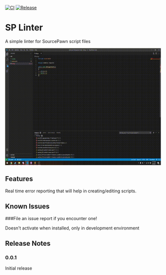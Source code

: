 [![CI](https://github.com/Deathreus/SPLinter/actions/workflows/main.yml/badge.svg)](https://github.com/Deathreus/SPLinter/actions/workflows/main.yml)
[![Release](https://github.com/Deathreus/SPLinter/actions/workflows/main.yml/badge.svg?event=release)](https://github.com/Deathreus/SPLinter/actions/workflows/main.yml)

# SP Linter

A simple linter for SourcePawn script files

![img](/images/linter.gif)

## Features

Real time error reporting that will help in creating/editing scripts.

## Known Issues

###File an issue report if you encounter one!

Doesn't activate when installed, only in development environment

## Release Notes

### 0.0.1

Initial release
